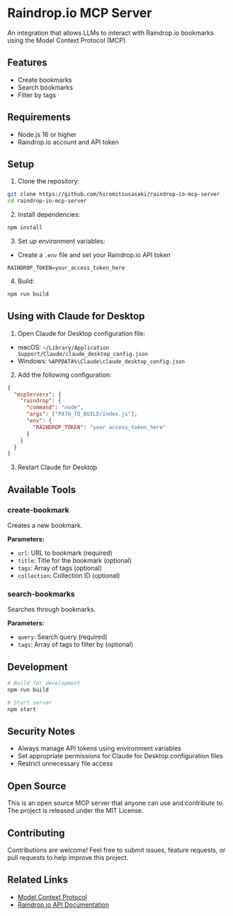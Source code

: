 # Raindrop.io MCP Server

An integration that allows LLMs to interact with Raindrop.io bookmarks using the Model Context Protocol (MCP).

## Features

- Create bookmarks
- Search bookmarks
- Filter by tags

## Requirements

- Node.js 16 or higher
- Raindrop.io account and API token

## Setup

1. Clone the repository:
```bash
git clone https://github.com/hiromitsusasaki/raindrop-io-mcp-server
cd raindrop-io-mcp-server
```

2. Install dependencies:
```bash
npm install
```

3. Set up environment variables:
- Create a `.env` file and set your Raindrop.io API token
```
RAINDROP_TOKEN=your_access_token_here
```

4. Build:
```bash
npm run build
```

## Using with Claude for Desktop

1. Open Claude for Desktop configuration file:
- macOS: `~/Library/Application Support/Claude/claude_desktop_config.json`
- Windows: `%APPDATA%\Claude\claude_desktop_config.json`

2. Add the following configuration:
```json
{
  "mcpServers": {
    "raindrop": {
      "command": "node",
      "args": ["PATH_TO_BUILD/index.js"],
      "env": {
        "RAINDROP_TOKEN": "your_access_token_here"
      }
    }
  }
}
```

3. Restart Claude for Desktop

## Available Tools

### create-bookmark
Creates a new bookmark.

**Parameters:**
- `url`: URL to bookmark (required)
- `title`: Title for the bookmark (optional)
- `tags`: Array of tags (optional)
- `collection`: Collection ID (optional)

### search-bookmarks
Searches through bookmarks.

**Parameters:**
- `query`: Search query (required)
- `tags`: Array of tags to filter by (optional)

## Development

```bash
# Build for development
npm run build

# Start server
npm start
```

## Security Notes

- Always manage API tokens using environment variables
- Set appropriate permissions for Claude for Desktop configuration files
- Restrict unnecessary file access

## Open Source

This is an open source MCP server that anyone can use and contribute to. The project is released under the MIT License.

## Contributing

Contributions are welcome! Feel free to submit issues, feature requests, or pull requests to help improve this project.


## Related Links

- [Model Context Protocol](https://modelcontextprotocol.io/)
- [Raindrop.io API Documentation](https://developer.raindrop.io/)
